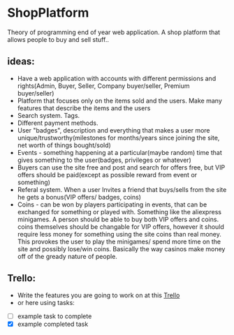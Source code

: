 # ShopPlatform
Theory of programming end of year web application. A shop platform that allows people to buy and sell stuff..

## ideas:
- Have a web application with accounts with different permissions and rights(Admin, Buyer, Seller, Company buyer/seller, Premium buyer/seller)
- Platform that focuses only on the items sold and the users. Make many features that describe the items and the users
- Search system. Tags.
- Different payment methods.
- User "badges", description and everything that makes a user more unique/trustworthy(milestones for months/years since joining the site, net worth of things bought/sold)
- Events - something happening at a particular(maybe random) time that gives something to the user(badges, privileges or whatever)
- Buyers can use the site free and post and search for offers free, but VIP offers should be paid(except as possible reward from event or something)
- Referal system. When a user Invites a friend that buys/sells from the site he gets a bonus(VIP offers/ badges, coins)
- Coins - can be won by players participating in events, that can be exchanged for something or played with. Something like the aliexpress minigames. A person should be able to buy both VIP offers and coins. coins themselves should be changable for VIP offers, however it should require less money for something using the site coins than real money. This provokes the user to  play the minigames/ spend more time on the site and possibly lose/win coins. Basically the way casinos make money off of the gready nature of people.

## Trello:
- Write the features you are going to work on at this [Trello](https://trello.com/b/w6BCfCzx/shopplatform)
- or here using tasks:
- [ ] example task to complete
- [X] example completed task
